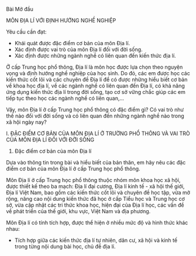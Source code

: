 Bài Mở đầu

MÔN ĐỊA LÍ VỚI ĐỊNH HƯỚNG NGHỀ NGHIỆP

Yêu cầu cần đạt:
- Khái quát được đặc điểm cơ bản của môn Địa lí.
- Xác định được vai trò của môn Địa lí đối với đời sống.
- Xác định được những ngành nghề có liên quan đến kiến thức địa lí.

Ở cấp Trung học phổ thông, Địa lí là môn học được lựa chọn theo nguyện vọng và định hướng nghề nghiệp của học sinh. Do đó, các em được học các kiến thức cốt lõi và các chuyên đề Địa lí để có được những hiểu biết cơ bản về khoa học địa lí, về các ngành nghề có liên quan đến Địa lí, có khả năng ứng dụng kiến thức địa lí trong đời sống, tạo cơ sở vững chắc giúp các em tiếp tục theo học các ngành nghề có liên quan,...

Vậy, môn Địa lí ở cấp Trung học phổ thông có đặc điểm gì? Có vai trò như thế nào đối với đời sống và có liên quan đến những ngành nghề nào trong xã hội ngày nay?

I. ĐẶC ĐIỂM CƠ BẢN CỦA MÔN ĐỊA LÍ Ở TRƯỜNG PHỔ THÔNG VÀ VAI TRÒ CỦA MÔN ĐỊA LÍ ĐỐI VỚI ĐỜI SỐNG

1. Đặc điểm cơ bản của môn Địa lí

Dựa vào thông tin trong bài và hiểu biết của bản thân, em hãy nêu các đặc điểm cơ bản của môn Địa lí ở cấp Trung học phổ thông.

Môn Địa lí ở cấp Trung học phổ thông thuộc nhóm môn khoa học xã hội, được thiết kế theo ba mạch: Địa lí đại cương, Địa lí kinh tế - xã hội thế giới, Địa lí Việt Nam, bao gồm các kiến thức cốt lõi và chuyên đề học tập, vừa mở rộng, nâng cao nội dung kiến thức đã học ở cấp Tiểu học và Trung học cơ sở, vừa cập nhật các tri thức khoa học, hiện đại của Địa lí học, các vấn đề về phát triển của thế giới, khu vực, Việt Nam và địa phương.

Môn Địa lí có tính tích hợp, được thể hiện ở nhiều mức độ và hình thức khác nhau:
- Tích hợp giữa các kiến thức địa lí tự nhiên, dân cư, xã hội và kinh tế trong từng nội dung bài học, chủ đề địa lí.